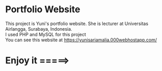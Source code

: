 # Portfolio Website 
This project is Yuni's portfolio website. She is lecturer at Universitas Airlangga, Surabaya, Indonesia.
<br>
I used PHP and MySQL for this project
<br>
You can see this website at https://yunisariamalia.000webhostapp.com/
# Enjoy it =====>
